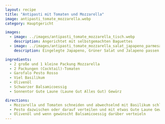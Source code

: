```yaml
---
layout: recipe
title: "Antipasti mit Tomaten und Mozzarella"
image: antipasti_tomate_mozzarella.webp
category: Hauptgericht

images:
  - image: ../images/antipasti_tomate_mozzarella_tisch.webp
    description: Angerichtet mit selbstgemachten Baguettes
  - image: ../images/antipasti_tomate_mozzarella_salat_japapeno_parmesan.webp
    description: Eingelegte Japapeno, Grüner Salat und Jalapeno passen super dazu

ingredients:
  - 2 große und 1 kleine Packung Mozzarella
  - 2 Packungen (Cocktail)-Tomaten
  - Garofalo Pesto Rosso
  - Viel Basilikum
  - Olivenöl
  - Schwarzer Balsamicoessig
  - Sonnentor Gute Laune (Laune Gut Alles Gut) Gewürz

directions:
  - Mozzarella und Tomaten schneiden und abwechselnd mit Basilikum schlichten
  - Pesto dazwischen oder darauf verteilen und mit etwas Gute Laune Gewürz abschmecken
  - Olivenöl und wenn gewünscht Balsamicoessig darüber verteieln
---
```

